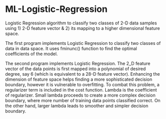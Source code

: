 # ML-Logistic-Regression
Logistic Regression algorithm to classify two classes of 2-D data samples using 1) 2-D feature vector &amp; 2) its mapping 
to a higher dimensional feature space. 

 The first program implements Logistic Regression to classify two classes of data in data space. It uses fminunc() function 
 to find the optimal coefficients of the model.
 
 The second program implements Logistic Regression. The 2_D feature vector of the data points is first mapped into a 
 polynomial of desired degree, say 6 (which is equivalent to a 28-D feature vector). Enhancing the dimension of feature space
 helps finding a more sophisticated decision boundary, however it is vulnerable to overfitting. To combat this problem, a 
 regularizer term is included in the cost function. Lambda is the coefficient of regularizer. Small lambda proceeds to 
 create a more complex decision boundary, where more number of training data points classified correct. On the other hand,
 larger lambda leads to smoother and simpler decision boundary.
